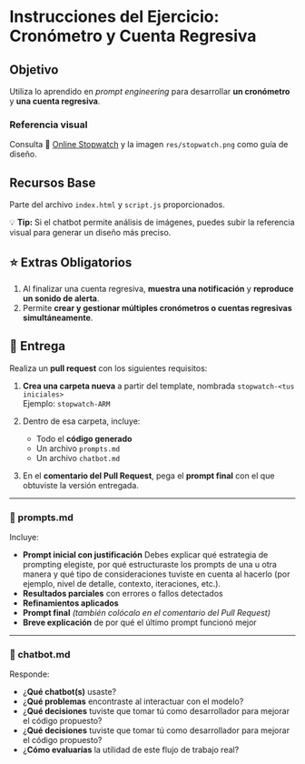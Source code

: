# Instrucciones del Ejercicio: Cronómetro y Cuenta Regresiva

## Objetivo

Utiliza lo aprendido en _prompt engineering_ para desarrollar **un cronómetro** y **una cuenta regresiva**.

### Referencia visual
Consulta 🔗 [Online Stopwatch](https://www.online-stopwatch.com/) y la imagen `res/stopwatch.png` como guía de diseño.

## Recursos Base

Parte del archivo `index.html` y `script.js` proporcionados.

💡 **Tip:** Si el chatbot permite análisis de imágenes, puedes subir la referencia visual para generar un diseño más preciso.

## ⭐️ Extras Obligatorios

1. Al finalizar una cuenta regresiva, **muestra una notificación** y **reproduce un sonido de alerta**.
2. Permite **crear y gestionar múltiples cronómetros o cuentas regresivas simultáneamente**.

## 📝 Entrega

Realiza un **pull request** con los siguientes requisitos:

1. **Crea una carpeta nueva** a partir del template, nombrada `stopwatch-<tus iniciales>`  
   Ejemplo: `stopwatch-ARM`

2. Dentro de esa carpeta, incluye:
   - Todo el **código generado**
   - Un archivo `prompts.md`
   - Un archivo `chatbot.md`

3. En el **comentario del Pull Request**, pega el **prompt final** con el que obtuviste la versión entregada.

---

### 📄 prompts.md

Incluye:

- **Prompt inicial con justificación**
Debes explicar qué estrategia de prompting elegiste, por qué estructuraste los prompts de una u otra manera y qué tipo de consideraciones tuviste en cuenta al hacerlo (por ejemplo, nivel de detalle, contexto, iteraciones, etc.).
- **Resultados parciales** con errores o fallos detectados
- **Refinamientos aplicados**
- **Prompt final**  _(también colócalo en el comentario del Pull Request)_
- **Breve explicación** de por qué el último prompt funcionó mejor

---

### 🤖 chatbot.md

Responde:

- ¿**Qué chatbot(s)** usaste?
- ¿**Qué problemas** encontraste al interactuar con el modelo?
- ¿**Qué decisiones**  tuviste que tomar tú como desarrollador para mejorar el código propuesto? 
- ¿**Qué decisiones** tuviste que tomar tú como desarrollador para mejorar el código propuesto?
- ¿**Cómo evaluarías** la utilidad de este flujo de trabajo real?
